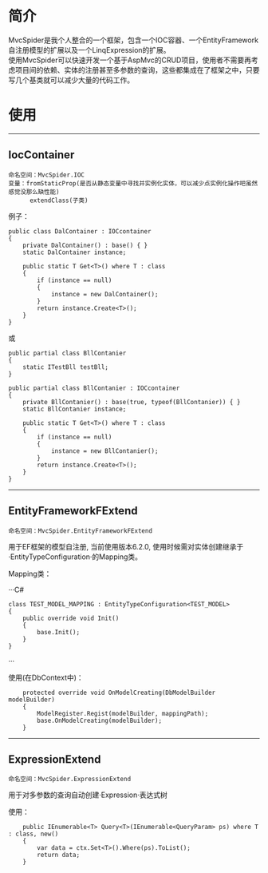 简介
==

MvcSpider是我个人整合的一个框架，包含一个IOC容器、一个EntityFramework自注册模型的扩展以及一个LinqExpression的扩展。<br>
使用MvcSpider可以快速开发一个基于AspMvc的CRUD项目，使用者不需要再考虑项目间的依赖、实体的注册甚至多参数的查询，这些都集成在了框架之中，只要写几个基类就可以减少大量的代码工作。<br>


使用
==
---
IocContainer
---

    命名空间：MvcSpider.IOC
    变量：fromStaticProp(是否从静态变量中寻找并实例化实体，可以减少点实例化操作吧虽然感觉没那么缺性能)
          extendClass(子类)
          
例子：

    public class DalContainer : IOCcontainer
    {
        private DalContainer() : base() { }
        static DalContainer instance;

        public static T Get<T>() where T : class
        {
            if (instance == null)
            {
                instance = new DalContainer();
            }
            return instance.Create<T>();
        }
    }
    
或

    public partial class BllContanier
    {
        static ITestBll testBll;
    }

    public partial class BllContanier : IOCcontainer
    {
        private BllContanier() : base(true, typeof(BllContanier)) { }
        static BllContanier instance;

        public static T Get<T>() where T : class
        {
            if (instance == null)
            {
                instance = new BllContanier();
            }
            return instance.Create<T>();
        }
    }
    
---
EntityFrameworkFExtend
---
    命名空间：MvcSpider.EntityFrameworkFExtend

用于EF框架的模型自注册, 当前使用版本6.2.0, 使用时候需对实体创建继承于·EntityTypeConfiguration<T>·的Mapping类。
  
Mapping类：

···C#

    class TEST_MODEL_MAPPING : EntityTypeConfiguration<TEST_MODEL>
    {
        public override void Init()
        {
            base.Init();
        }
    }
      
···

使用(在DbContext中)：

        protected override void OnModelCreating(DbModelBuilder modelBuilder)
        {
            ModelRegister.Regist(modelBuilder, mappingPath);
            base.OnModelCreating(modelBuilder);
        }


---
ExpressionExtend
---
    命名空间：MvcSpider.ExpressionExtend
    
用于对多参数的查询自动创建·Expression·表达式树

使用：

        public IEnumerable<T> Query<T>(IEnumerable<QueryParam> ps) where T : class, new()
        {
            var data = ctx.Set<T>().Where(ps).ToList();
            return data;
        }
